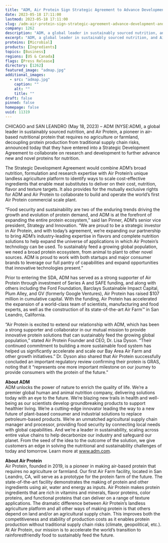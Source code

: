 ```yaml
---
title: "ADM, Air Protein Sign Strategic Agreement to Advance Development and Production of Unique Landless Protein"
date: 2023-05-18 17:11:00
lastmod: 2023-05-18 17:11:00
slug: /adm-air-protein-sign-strategic-agreement-advance-development-and-production-unique
company: 1262
description: "ADM, a global leader in sustainably sourced nutrition, and Air Protein, a pioneer in air-based nutritional protein that requires no agriculture or farmland, decoupling protein production from traditional supply chain risks, announced today that they have entered into a Strategic Development Agreement to collaborate on research and development to further advance new and novel proteins for nutrition."
excerpt: "ADM, a global leader in sustainably sourced nutrition, and Air Protein, a pioneer in air-based nutritional protein that requires no agriculture or farmland, decoupling protein production from traditional supply chain risks, announced today that they have entered into a Strategic Development Agreement to collaborate on research and development to further advance new and novel proteins for nutrition."
proteins: [Microbial]
products: [Ingredients]
topics: [Business]
regions: [US & Canada]
flags: [Press Release]
directory: [1262]
featured_image: "admap.jpg"
additional_images:
  - src: "admap.jpg"
    caption: ""
    alt: ""
    title: ""
draft: false
pinned: false
homepage: false
uuid: 11319
---
```

<p>CHICAGO and SAN LEANDRO (May 18, 2023) – ADM (NYSE:ADM), a global leader in sustainably sourced nutrition, and Air Protein, a pioneer in air-based nutritional protein that requires no agriculture or farmland, decoupling protein production from traditional supply chain risks, announced today that they have entered into a Strategic Development Agreement to collaborate on research and development to further advance new and novel proteins for nutrition.</p>
<p>The Strategic Development Agreement would combine ADM’s broad nutrition, formulation and research expertise with Air Protein’s unique landless agriculture platform to identify ways to scale cost-effective ingredients that enable meat substitutes to deliver on their cost, nutrition, flavor and texture targets. It also provides for the mutually exclusive rights for ADM and Air Protein to collaborate to build and operate the world’s first Air Protein commercial scale plant.</p>
<p>“Food security and sustainability are two of the enduring trends driving the growth and evolution of protein demand, and ADM is at the forefront of expanding the entire protein ecosystem,” said Ian Pinner, ADM’s senior vice president, Strategy and Innovation. “We are proud to be a strategic investor in Air Protein, and with today’s agreement, we’re expanding our partnership to bring ADM’s industry-leading expertise in flavors and complete nutrition solutions to help expand the universe of applications in which Air Protein’s technology can be used. To sustainably feed a growing global population, we need a broad protein ecosystem, from animal to plant to other novel sources. ADM is proud to work with both startups and major consumer brands to leverage our full pantry of capabilities and expand opportunities that innovative technologies present.”</p>
<p>Prior to entering the SDA, ADM has served as a strong supporter of Air Protein through investment of Series A and SAFE funding, and along with others including the Ford Foundation, Barclays Sustainable Impact Capital, Plum Alley, and GV (formerly Google Ventures), Air Protein has raised $107 million in cumulative capital. With the funding, Air Protein has accelerated the expansion of a world-class team of scientists, manufacturing and food experts, as well as the construction of its state-of-the-art Air Farm™ in San Leandro, California.</p>
<p>“Air Protein is excited to extend our relationship with ADM, which has been a strong supporter and collaborator in our mutual mission to provide innovative protein solutions that can sustainably feed the growing global population,” stated Air Protein Founder and CEO, Dr. Lisa Dyson. “Their continued commitment to building a more sustainable food system has helped us significantly accelerate and scale our Bay Area Air Farm and other growth initiatives.” Dr. Dyson also shared that Air Protein successfully concluded an important regulatory review confirming their protein is GRAS, noting that it “represents one more important milestone on our journey to provide consumers with the protein of the future.”</p>
<p><strong>About ADM</strong><br />
ADM unlocks the power of nature to enrich the quality of life. We’re a premier global human and animal nutrition company, delivering solutions today with an eye to the future. We’re blazing new trails in health and well-being as our scientists develop groundbreaking products to support healthier living. We’re a cutting-edge innovator leading the way to a new future of plant-based consumer and industrial solutions to replace petroleum-based products. We’re an unmatched agricultural supply chain manager and processor, providing food security by connecting local needs with global capabilities. And we’re a leader in sustainability, scaling across entire value chains to help decarbonize our industry and safeguard our planet. From the seed of the idea to the outcome of the solution, we give customers an edge in solving the nutritional and sustainability challenges of today and tomorrow. Learn more at <a href="http://www.adm.com">www.adm.com</a>.</p>
<p><strong>About Air Protein</strong><br />
Air Protein, founded in 2019, is a pioneer in making air-based protein that requires no agriculture or farmland. Our first Air Farm facility, located in San Leandro, CA, will serve as a prototype for the protein farm of the future. The state-of-the-art facility demonstrates the making of protein and other ingredients using air, water and energy as inputs. Air Protein makes protein ingredients that are rich in vitamins and minerals, flavor proteins, color proteins, and functional proteins that can deliver on a range of texture applications. The dramatic difference between Air Protein’s landless agriculture platform and all other ways of making protein is that others depend on land and/or an agricultural supply chain. This improves both the competitiveness and stability of production costs as it enables protein production without traditional supply chain risks (climate, geopolitical, etc.). At Air Protein, our mission is to accelerate the world’s transition to rainforestfriendly food to sustainably feed the future.</p>
